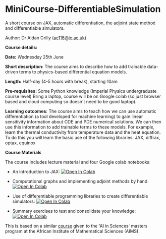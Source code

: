 # MiniCourse-DifferentiableSimulation

A short course on JAX, automatic differentiation, the adjoint state method and differentiable simulators.

Author: Dr Aidan Crilly (ac116@ic.ac.uk)

**Course details:**

**Date:**
Wednesday 25th June

**Short description:**
The course aims to describe how to add trainable data-driven terms to physics-based differential equation models.

**Length:**
Half-day (4-5 hours with break), starting 10am

**Pre-requisites:**
Some Python knowledge (Imperial Physics undergraduate course level)
Bring a laptop, course will be on Google colab (so just browser based and cloud computing so doesn't need to be good laptop).

**Learning outcomes:**
The course aims to teach how we can use automatic differentiation (a tool developed for machine learning) to gain linear sensitivity information about ODE and PDE numerical solutions. We can then use this information to add trainable terms to these models. For example, learn the thermal conductivity from temperature data and the heat equation. To do this you will learn the basic use of the following libraries: JAX, diffrax, optax, equinox

**Course Materials**

The course includes lecture material and four Google colab notebooks:

 - An introduction to JAX: [![Open In Colab](https://colab.research.google.com/assets/colab-badge.svg)](https://colab.research.google.com/github/aidancrilly/MiniCourse-DifferentiableSimulation/blob/main/00_JAXIntro.ipynb)

 - Computational graphs and implementing adjoint methods by hand: [![Open In Colab](https://colab.research.google.com/assets/colab-badge.svg)]("https://colab.research.google.com/github/aidancrilly/MiniCourse-DifferentiableSimulation/blob/main/01_ComputationalGraphsAndAdjointMethods.ipynb)

 - Use of differentiable programming libraries to create differentiable simulators: [![Open In Colab](https://colab.research.google.com/assets/colab-badge.svg)]("https://colab.research.google.com/github/aidancrilly/MiniCourse-DifferentiableSimulation/blob/main/02_DifferentiableSimulatorsAndOptimisation.ipynb)

 - Summary exercises to test and consolidate your knowledge: [![Open In Colab](https://colab.research.google.com/assets/colab-badge.svg)]("https://colab.research.google.com/github/aidancrilly/MiniCourse-DifferentiableSimulation/blob/main/03_SummaryExercises.ipynb)

This is based on a similar [course](https://github.com/aidancrilly/AIMSLecture) given to the 'AI in Sciences' masters program at the African Institute of Mathematical Sciences (AIMS).
